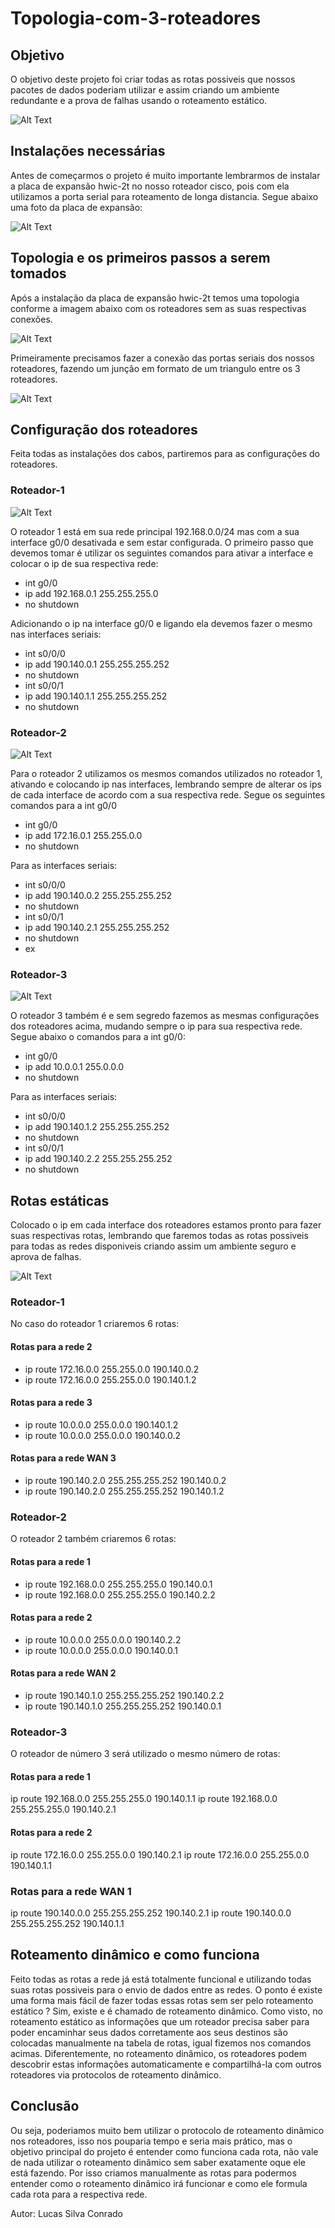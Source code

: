 # Topologia-com-3-roteadores

## Objetivo

O objetivo deste projeto foi criar todas as rotas possiveis que nossos pacotes de dados poderiam utilizar e assim criando um ambiente redundante e a prova de falhas usando o roteamento estático.

![Alt Text](https://i.ibb.co/0yHM2LY/54-Topologia-com-3-Roteadores.png)

## Instalações necessárias

Antes de começarmos o projeto é muito importante lembrarmos de instalar a placa de expansão hwic-2t no nosso roteador cisco, pois com ela utilizamos a porta serial para roteamento de longa distancia. Segue abaixo uma foto da placa de expansão:

![Alt Text](https://images-na.ssl-images-amazon.com/images/I/61rxXusQxxL._AC_SL1301_.jpg)

## Topologia e os primeiros passos a serem tomados

Após a instalação da placa de expansão hwic-2t temos uma topologia conforme a imagem abaixo com os roteadores sem as suas respectivas conexões.

![Alt Text](https://i.ibb.co/nRqY2Yq/imagem-2021-02-07-173953.png)

Primeiramente precisamos fazer a conexão das portas seriais dos nossos roteadores, fazendo um junção em formato de um triangulo entre os 3 roteadores.

![Alt Text](https://i.ibb.co/QNqSSVw/imagem-2021-02-07-174425.png)

## Configuração dos roteadores

Feita todas as instalações dos cabos, partiremos para as configurações do roteadores.

### Roteador-1

![Alt Text](https://i.ibb.co/vB7Cv83/imagem-2021-02-07-174845.png)

O roteador 1 está em sua rede principal 192.168.0.0/24 mas com a sua interface g0/0 desativada e sem estar configurada. O primeiro passo que devemos tomar é utilizar os seguintes comandos para ativar a interface e colocar o ip de sua respectiva rede:

* int g0/0 
* ip add 192.168.0.1 255.255.255.0
* no shutdown

Adicionando o ip na interface g0/0 e ligando ela devemos fazer o mesmo nas interfaces seriais:

* int s0/0/0
* ip add 190.140.0.1 255.255.255.252
* no shutdown
* int s0/0/1
* ip add 190.140.1.1 255.255.255.252
* no shutdown

### Roteador-2

![Alt Text](https://i.ibb.co/Y3qHvGJ/imagem-2021-02-07-175511.png)

Para o roteador 2 utilizamos os mesmos comandos utilizados no roteador 1, ativando e colocando ip nas interfaces, lembrando sempre de alterar os ips de cada interface de acordo com a sua respectiva rede. Segue os seguintes comandos para a int g0/0

* int g0/0
* ip add 172.16.0.1 255.255.0.0
* no shutdown

Para as interfaces seriais:

* int s0/0/0
* ip add 190.140.0.2 255.255.255.252
* no shutdown
* int s0/0/1
* ip add 190.140.2.1 255.255.255.252
* no shutdown
* ex

### Roteador-3 

![Alt Text](https://i.ibb.co/WDW0rp7/imagem-2021-02-07-180040.png)

O roteador 3 também é e sem segredo fazemos as mesmas configurações dos roteadores acima, mudando sempre o ip para sua respectiva rede. Segue abaixo o comandos para a int g0/0:

* int g0/0
* ip add 10.0.0.1 255.0.0.0
* no shutdown

Para as interfaces seriais:

* int s0/0/0
* ip add 190.140.1.2 255.255.255.252
* no shutdown
* int s0/0/1
* ip add 190.140.2.2 255.255.255.252
* no shutdown

## Rotas estáticas

Colocado o ip em cada interface dos roteadores estamos pronto para fazer suas respectivas rotas, lembrando que faremos todas as rotas possiveis para todas as redes disponiveis criando assim um ambiente seguro e aprova de falhas.

![Alt Text](https://i.ibb.co/2dSjdgV/imagem-2021-02-07-180518.png)

### Roteador-1

No caso do roteador 1 criaremos 6 rotas:

#### Rotas para a rede 2
* ip route 172.16.0.0 255.255.0.0 190.140.0.2
* ip route 172.16.0.0 255.255.0.0 190.140.1.2

#### Rotas para a rede 3
* ip route 10.0.0.0 255.0.0.0 190.140.1.2
* ip route 10.0.0.0 255.0.0.0 190.140.0.2

#### Rotas para a rede WAN 3
* ip route 190.140.2.0 255.255.255.252 190.140.0.2
* ip route 190.140.2.0 255.255.255.252 190.140.1.2

### Roteador-2

O roteador 2 também criaremos 6 rotas:

#### Rotas para a rede 1
* ip route 192.168.0.0 255.255.255.0 190.140.0.1
* ip route 192.168.0.0 255.255.255.0 190.140.2.2

#### Rotas para a rede 2
* ip route 10.0.0.0 255.0.0.0 190.140.2.2
* ip route 10.0.0.0 255.0.0.0 190.140.0.1

#### Rotas para a rede WAN 2
* ip route 190.140.1.0 255.255.255.252 190.140.2.2
* ip route 190.140.1.0 255.255.255.252 190.140.0.1

### Roteador-3 

O roteador de número 3 será utilizado o mesmo número de rotas:

#### Rotas para a rede 1
ip route 192.168.0.0 255.255.255.0 190.140.1.1
ip route 192.168.0.0 255.255.255.0 190.140.2.1

#### Rotas para a rede 2
ip route 172.16.0.0 255.255.0.0 190.140.2.1
ip route 172.16.0.0 255.255.0.0 190.140.1.1

### Rotas para a rede WAN 1
ip route 190.140.0.0 255.255.255.252 190.140.2.1
ip route 190.140.0.0 255.255.255.252 190.140.1.1

## Roteamento dinâmico e como funciona

Feito todas as rotas a rede já está totalmente funcional e utilizando todas suas rotas possiveis para o envio de dados entre as redes. O ponto é existe uma forma mais fácil de fazer todas essas rotas sem ser pelo roteamento estático ? Sim, existe e é chamado de roteamento dinâmico. Como visto, no roteamento estático as informações que um roteador precisa saber para poder encaminhar seus dados corretamente aos seus destinos são colocadas manualmente na tabela de rotas, igual fizemos nos comandos acimas.
Diferentemente, no roteamento dinâmico, os roteadores podem descobrir estas informações automaticamente e compartilhá-la com outros roteadores via protocolos de roteamento dinâmico.

## Conclusão

Ou seja, poderiamos muito bem utilizar o protocolo de roteamento dinâmico nos roteadores, isso nos pouparia tempo e seria mais prático, mas o objetivo principal do projeto é entender como funciona cada rota, não vale de nada utilizar o roteamento dinâmico sem saber exatamente oque ele está fazendo. Por isso criamos manualmente as rotas para podermos entender como o roteamento dinâmico irá funcionar e como ele formula cada rota para a respectiva rede.


Autor: Lucas Silva Conrado











